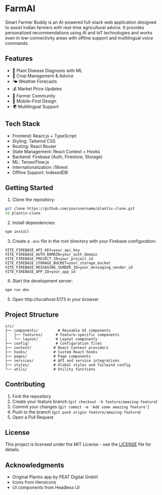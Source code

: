 # FarmAI

Smart Farmer Buddy is an AI-powered full-stack web application designed to assist Indian farmers with real-time agricultural advice. It provides personalized recommendations using AI and IoT technologies and works even in low-connectivity areas with offline support and multilingual voice commands.

## Features

- 📸 Plant Disease Diagnosis with ML
- 🌱 Crop Management & Advice
- 🌤️ Weather Forecasts
- 💰 Market Price Updates
- 👥 Farmer Community
- 📱 Mobile-First Design
- 🌍 Multilingual Support

## Tech Stack

- Frontend: React.js + TypeScript
- Styling: Tailwind CSS
- Routing: React Router
- State Management: React Context + Hooks
- Backend: Firebase (Auth, Firestore, Storage)
- ML: TensorFlow.js
- Internationalization: i18next
- Offline Support: IndexedDB

## Getting Started

1. Clone the repository:
```bash
git clone https://github.com/yourusername/plantix-clone.git
cd plantix-clone
```

2. Install dependencies:
```bash
npm install
```

3. Create a `.env` file in the root directory with your Firebase configuration:
```env
VITE_FIREBASE_API_KEY=your_api_key
VITE_FIREBASE_AUTH_DOMAIN=your_auth_domain
VITE_FIREBASE_PROJECT_ID=your_project_id
VITE_FIREBASE_STORAGE_BUCKET=your_storage_bucket
VITE_FIREBASE_MESSAGING_SENDER_ID=your_messaging_sender_id
VITE_FIREBASE_APP_ID=your_app_id
```

4. Start the development server:
```bash
npm run dev
```

5. Open http://localhost:5173 in your browser

## Project Structure

```
src/
├── components/         # Reusable UI components
│   ├── features/      # Feature-specific components
│   └── layout/        # Layout components
├── config/            # Configuration files
├── context/          # React Context providers
├── hooks/            # Custom React hooks
├── pages/            # Page components
├── services/         # API and service integrations
├── styles/           # Global styles and Tailwind config
└── utils/            # Utility functions
```

## Contributing

1. Fork the repository
2. Create your feature branch (`git checkout -b feature/amazing-feature`)
3. Commit your changes (`git commit -m 'Add some amazing feature'`)
4. Push to the branch (`git push origin feature/amazing-feature`)
5. Open a Pull Request

## License

This project is licensed under the MIT License - see the [LICENSE](LICENSE) file for details.

## Acknowledgments

- Original Plantix app by PEAT Digital GmbH
- Icons from Heroicons
- UI components from Headless UI 
